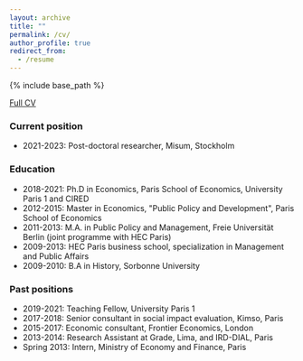 ```yaml
---
layout: archive
title: ""
permalink: /cv/
author_profile: true
redirect_from:
  - /resume
---
```


{% include base_path %}

[Full CV](http://marionleroutier.github.io/files/Leroutier_cv_EN.pdf)
### Current position

* 2021-2023: Post-doctoral researcher, Misum, Stockholm

### Education

* 2018-2021: Ph.D in Economics, Paris School of Economics, University Paris 1 and CIRED
* 2012-2015: Master in Economics, "Public Policy and Development", Paris School of Economics
* 2011-2013: M.A. in Public Policy and Management, Freie Universität Berlin (joint programme with HEC Paris)
* 2009-2013: HEC Paris business school, specialization in Management and Public Affairs 
* 2009-2010: B.A in History, Sorbonne University


### Past positions

* 2019-2021: Teaching Fellow, University Paris 1
* 2017-2018: Senior consultant in social impact evaluation, Kimso, Paris
* 2015-2017: Economic consultant, Frontier Economics, London
* 2013-2014: Research Assistant at Grade, Lima, and IRD-DIAL, Paris
* Spring 2013: Intern, Ministry of Economy and Finance, Paris






 
  

